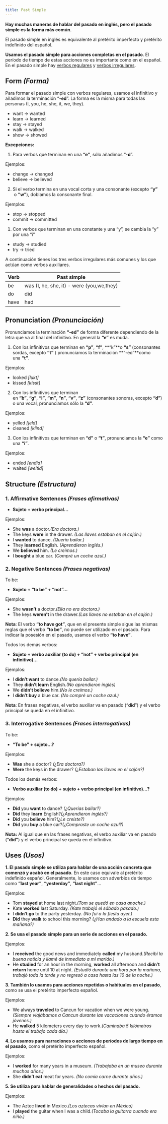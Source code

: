 ```yaml
---
title: Past Simple
---
```


**Hay muchas maneras de hablar del pasado en inglés, pero el pasado simple es la forma más común**. 

El pasado simple en inglés es equivalente al pretérito imperfecto y pretérito indefinido del español. 

**Usamos el pasado simple para acciones completas en el pasado**. El período de tiempo de estas acciones no es importante como en el español. En el pasado simple hay [verbos regulares](https://www.curso-ingles.com/aprender/verbos-regulares) y [verbos irregulares](https://www.curso-ingles.com/aprender/verbos-irregulares).

## ****Form *(Forma)*****

Para formar el pasado simple con verbos regulares, usamos el infinitivo y añadimos la terminación “**-ed**”. La forma es la misma para todas las personas (I, you, he, she, it, we, they).

- want → wanted
- learn → learned
- stay → stayed
- walk → walked
- show → showed

**Excepciones:**

1. Para verbos que terminan en una **“e”**, sólo añadimos “**-d**”.

Ejemplos: 

- change → changed
- believe → believed

2. Si el verbo termina en una vocal corta y una consonante (excepto **“y”**
 o **“w”**), doblamos la consonante final.

Ejemplos: 

- stop → stopped
- commit → committed

1. Con verbos que terminan en una constante y una “y”, se cambia la “y” por una “i”
- study → studied
- try → tried

A continuación tienes los tres verbos irregulares más comunes y los que actúan como verbos auxiliares.

| Verb | Past simple |
| --- | --- |
| be | was (I, he, she, it) -                               were (you,we,they) |
| do | did |
| have | had |

## ****Pronunciation *(Pronunciación)*****

Pronunciamos la terminación **“-ed”** de forma diferente dependiendo de la letra que va al final del infinitivo. En general la **“e”** es muda.

1. Con los infinitivos que terminan en **“p”**, **“f”**, **“k”**o **“s”** (consonantes sordas, excepto **“t”**
) pronunciamos la terminación **“-ed”**como una **“t”**.

Ejemplos: 

- looked *[lukt]*
- kissed *[kisst]*

2. Con los infinitivos que terminan en **“b”**, **“g”**, **“l”**, **“m”**, **“n”**, **“v”**, **“z”** (consonantes sonoras, excepto **“d”**) o una vocal, pronunciamos sólo la **“d”**.

Ejemplos:

- yelled *[jeld]*
- cleaned *[klind]*

3. Con los infinitivos que terminan en **“d”** o **“t”**, pronunciamos la **“e”** como una **“i”**.

Ejemplos:

- ended *[endid]*
- waited *[weitid]*

## ****Structure *(Estructura)*****

### **1. Affirmative Sentences** *(Frases afirmativas)*

- **Sujeto + verbo principal…**

Ejemplos:

- She **was** a doctor.*(Era doctora.)*
- The keys **were** in the drawer. *(Las llaves estaban en el cajón.)*
- I **wanted** to dance. *(Quería bailar.)*
- They **learned** English. *(Aprendieron inglés.)*
- We **believed** him. *(Le creímos.)*
- I **bought** a blue car. *(Compré un coche azul.)*

### **2. Negative Sentences** *(Frases negativas)*

To be:

- **Sujeto + “to be” + “not”…**

Ejemplos:

- She **wasn’t** a doctor.*(Ella no era doctora.)*
- The keys **weren’t** in the drawer.*(Las llaves no estaban en el cajón.)*

**Nota**: El verbo **“to have got”**, que en el presente simple sigue las mismas reglas que el verbo **“to be”**, no puede ser utilizado en el pasado. Para indicar la posesión en el pasado, usamos el verbo **“to have”**.

Todos los demás verbos:

- **Sujeto + verbo auxiliar (to do) + “not” + verbo principal (en infinitivo)…**

Ejemplos:

- I **didn’t want** to dance.*(No quería bailar.)*
- They **didn’t learn** English.*(No aprendieron inglés)*
- We **didn’t believe** him.*(No le creímos.)*
- I **didn’t buy** a blue car. *(No compré un coche azul.)*

**Nota**: En frases negativas, el verbo auxiliar va en pasado (“**did**”) y el verbo principal se queda en el infinitivo.

### **3. Interrogative Sentences** *(Frases interrogativas)*

To be:

- **“To be” + sujeto…?**

Ejemplos:

- **Was** she a doctor? *(¿Era doctora?)*
- **Were** the keys in the drawer? *(¿Estaban las llaves en el cajón?)*

Todos los demás verbos:

- **Verbo auxiliar (to do) + sujeto + verbo principal (en infinitivo)…?**

Ejemplos:

- **Did** you **want** to dance? *(¿Querías bailar?)*
- **Did** they **learn** English?*(¿Aprendieron inglés?)*
- **Did** you **believe** him?*(¿Le creíste?)*
- **Did** you **buy** a blue car?*(¿Compraste un coche azul?)*

**Nota:** Al igual que en las frases negativas, el verbo auxiliar va en pasado (**“did”**) y el verbo principal se queda en el infinitivo.

## ****Uses *(Usos)*****

**1. El pasado simple se utiliza para hablar de una acción concreta que comenzó y acabó en el pasado**. En este caso equivale al pretérito indefinido español. Generalmente, lo usamos con adverbios de tiempo como **“last year”**, **“yesterday”**, **“last night”**…

Ejemplos:

- Tom **stayed** at home last night.*(Tom se quedó en casa anoche.)*
- Kate **worked** last Saturday. *(Kate trabajó el sábado pasado.)*
- I **didn’t go** to the party yesterday. *(No fui a la fiesta ayer.)*
- **Did** they **walk** to school this morning? *(¿Han andado a la escuela esta mañana?)*

**2. Se usa el pasado simple para un serie de acciones en el pasado.**

Ejemplos:

- I **received** the good news and immediately **called** my husband.*(Recibí la buena noticia y llamé de inmediato a mi marido.)*
- He **studied** for an hour in the morning, **worked** all afternoon and **didn’t return** home until 10 at night. *(Estudió durante una hora por la mañana, trabajó toda la tarde y no regresó a casa hasta las 10 de la noche.)*

**3. También lo usamos para acciones repetidas o habituales en el pasado**, como se usa el pretérito imperfecto español.

Ejemplos:

- We always **traveled** to Cancun for vacation when we were young.*(Siempre viajábamos a Cancun durante las vacaciones cuando éramos jóvenes.)*
- He **walked** 5 kilometers every day to work.*(Caminaba 5 kilómetros hasta el trabajo cada día.)*

**4. Lo usamos para narraciones o acciones de períodos de largo tiempo en el pasado**, como el pretérito imperfecto español.

Ejemplos:

- I **worked** for many years in a museum. *(Trabajaba en un museo durante muchos años.)*
- She **didn’t eat** meat for years. *(No comía carne durante años.)*

**5. Se utiliza para hablar de generalidades o hechos del pasado.**

Ejemplos:

- The Aztec **lived** in Mexico.*(Los aztecas vivían en México)*
- I **played** the guitar when I was a child.*(Tocaba la guitarra cuando era niño.)*